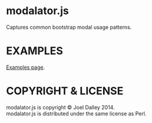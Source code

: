 modalator.js
============

Captures common bootstrap modal usage patterns.

EXAMPLES
========

[Examples page](https://joeldalley.github.io/modalator.js/examples.html).

COPYRIGHT & LICENSE
===================

modalator.js is copyright &copy; Joel Dalley 2014.<br/>
modalator.js is distributed under the same license as Perl.
